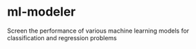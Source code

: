 # ml-modeler
Screen the performance of various machine learning models for classification and regression problems
